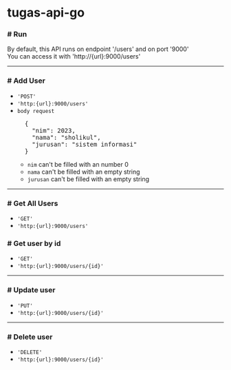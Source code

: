 # tugas-api-go

### # Run
By default, this API runs on endpoint '/users' and on port '9000'<br>
You can access it with 'http://{url}:9000/users'

---
### # Add User
* `'POST'`
* `'http:{url}:9000/users'`
* `body request`
  <pre>
    {
      "nim": 2023,
      "nama": "sholikul", 
      "jurusan": "sistem informasi"
    }
  </pre>
  * `nim` can't be filled with an number 0
  * `nama` can't be filled with an empty string
  * `jurusan` can't be filled with an empty string
    
---
### # Get All Users
* `'GET'`
* `'http:{url}:9000/users'`

### # Get user by id
* `'GET'`
* `'http:{url}:9000/users/{id}'`

---
### # Update user
* `'PUT'`
* `'http:{url}:9000/users/{id}'`

---
### # Delete user
* `'DELETE'`
* `'http:{url}:9000/users/{id}'`


